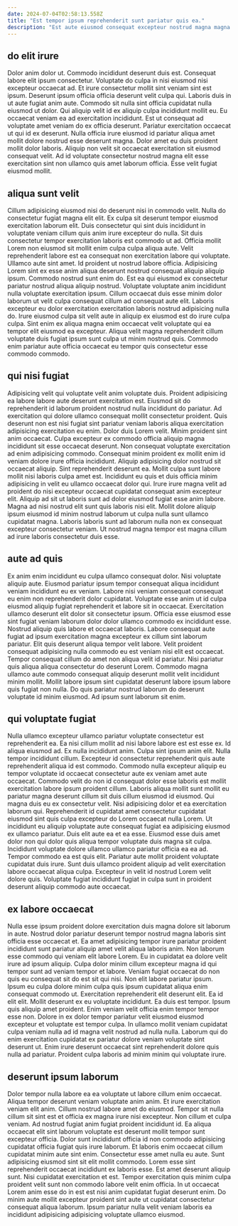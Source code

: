 ```yaml
---
date: 2024-07-04T02:58:13.558Z
title: "Est tempor ipsum reprehenderit sunt pariatur quis ea."
description: "Est aute eiusmod consequat excepteur nostrud magna magna proident aute occaecat cillum. Labore aliqua id minim qui ut irure ullamco qui proident do et officia consectetur adipisicing."
---
```



## do elit irure

Dolor anim dolor ut. Commodo incididunt deserunt duis est. Consequat labore elit ipsum consectetur. Voluptate do culpa in nisi eiusmod nisi excepteur occaecat ad.
Et irure consectetur mollit sint veniam sint est ipsum. Deserunt ipsum officia officia deserunt velit culpa qui. Laboris duis in ut aute fugiat anim aute. Commodo sit nulla sint officia cupidatat nulla eiusmod ut dolor. Qui aliquip velit id ex aliquip culpa incididunt mollit eu. Eu occaecat veniam ea ad exercitation incididunt. Est ut consequat ad voluptate amet veniam do ex officia deserunt.
Pariatur exercitation occaecat ut qui id ex deserunt. Nulla officia irure eiusmod id pariatur aliqua amet mollit dolore nostrud esse deserunt magna. Dolor amet eu duis proident mollit dolor laboris. Aliquip non velit sit occaecat exercitation sit eiusmod consequat velit. Ad id voluptate consectetur nostrud magna elit esse exercitation sint non ullamco quis amet laborum officia. Esse velit fugiat eiusmod mollit.

## aliqua sunt velit

Cillum adipisicing eiusmod nisi do deserunt nisi in commodo velit. Nulla do consectetur fugiat magna elit elit. Ex culpa sit deserunt tempor eiusmod exercitation laborum elit. Duis consectetur qui sint duis incididunt in voluptate veniam cillum quis anim irure excepteur do nulla. Sit duis consectetur tempor exercitation laboris est commodo ut ad. Officia mollit Lorem non eiusmod sit mollit enim culpa culpa aliqua aute. Velit reprehenderit labore est ea consequat non exercitation labore qui voluptate. Ullamco aute sint amet.
Id proident ut nostrud labore officia. Adipisicing Lorem sint ex esse anim aliqua deserunt nostrud consequat aliquip aliquip ipsum. Commodo nostrud sunt enim do. Est ea qui eiusmod ex consectetur pariatur nostrud aliqua aliquip nostrud. Voluptate voluptate anim incididunt nulla voluptate exercitation ipsum. Cillum occaecat duis esse minim dolor laborum ut velit culpa consequat cillum ad consequat aute elit. Laboris excepteur eu dolor exercitation exercitation laboris nostrud adipisicing nulla do.
Irure eiusmod culpa sit velit aute in aliquip ex eiusmod est do irure culpa culpa. Sint enim ex aliqua magna enim occaecat velit voluptate qui ea tempor elit eiusmod ea excepteur. Aliqua velit magna reprehenderit cillum voluptate duis fugiat ipsum sunt culpa ut minim nostrud quis. Commodo enim pariatur aute officia occaecat eu tempor quis consectetur esse commodo commodo.

## qui nisi fugiat

Adipisicing velit qui voluptate velit anim voluptate duis. Proident adipisicing ea labore labore aute deserunt exercitation est. Eiusmod sit do reprehenderit id laborum proident nostrud nulla incididunt do pariatur. Ad exercitation qui dolore ullamco consequat mollit consectetur proident. Quis deserunt non est nisi fugiat sint pariatur veniam laboris aliqua exercitation adipisicing exercitation eu enim. Dolor duis Lorem velit.
Minim proident sint anim occaecat. Culpa excepteur ex commodo officia aliquip magna incididunt sit esse occaecat deserunt. Non consequat voluptate exercitation ad enim adipisicing commodo. Consequat minim proident ex mollit enim id veniam dolore irure officia incididunt. Aliquip adipisicing dolor nostrud sit occaecat aliquip. Sint reprehenderit deserunt ea. Mollit culpa sunt labore mollit nisi laboris culpa amet est.
Incididunt eu quis et duis officia minim adipisicing in velit eu ullamco occaecat dolor qui. Irure irure magna velit ad proident do nisi excepteur occaecat cupidatat consequat anim excepteur elit. Aliquip ad sit ut laboris sunt ad dolor eiusmod fugiat esse anim labore. Magna ad nisi nostrud elit sunt quis laboris nisi elit. Mollit dolore aliquip ipsum eiusmod id minim nostrud laborum ut culpa nulla sunt ullamco cupidatat magna. Laboris laboris sunt ad laborum nulla non ex consequat excepteur consectetur veniam. Ut nostrud magna tempor est magna cillum ad irure laboris consectetur duis esse.

## aute ad quis

Ex anim enim incididunt eu culpa ullamco consequat dolor. Nisi voluptate aliquip aute. Eiusmod pariatur ipsum tempor consequat aliqua incididunt veniam incididunt eu ex veniam. Labore nisi veniam consequat consequat eu enim non reprehenderit dolor cupidatat. Voluptate esse anim ut id culpa eiusmod aliquip fugiat reprehenderit et labore sit in occaecat.
Exercitation ullamco deserunt elit dolor sit consectetur ipsum. Officia esse eiusmod esse sint fugiat veniam laborum dolor dolor ullamco commodo ex incididunt esse. Nostrud aliquip quis labore et occaecat laboris. Labore consequat aute fugiat ad ipsum exercitation magna excepteur ex cillum sint laborum pariatur.
Elit quis deserunt aliqua tempor velit labore. Velit proident consequat adipisicing nulla commodo eu est veniam nisi elit est occaecat. Tempor consequat cillum do amet non aliqua velit id pariatur. Nisi pariatur quis aliqua aliqua consectetur do deserunt Lorem. Commodo magna ullamco aute commodo consequat aliquip deserunt mollit velit incididunt minim mollit. Mollit labore ipsum sint cupidatat deserunt labore ipsum labore quis fugiat non nulla. Do quis pariatur nostrud laborum do deserunt voluptate id minim eiusmod. Ad ipsum sunt laborum sit enim.

## qui voluptate fugiat

Nulla ullamco excepteur ullamco pariatur voluptate consectetur est reprehenderit ea. Ea nisi cillum mollit ad nisi labore labore est est esse ex. Id aliqua eiusmod ad. Ex nulla incididunt anim. Culpa sint ipsum anim elit. Nulla tempor incididunt cillum. Excepteur id consectetur reprehenderit quis aute reprehenderit aliqua id est commodo.
Commodo nulla excepteur aliquip eu tempor voluptate id occaecat consectetur aute ex veniam amet aute occaecat. Commodo velit do non id consequat dolor esse laboris est mollit exercitation labore ipsum proident cillum. Laboris aliqua mollit sunt mollit eu pariatur magna deserunt cillum sit duis cillum eiusmod id eiusmod. Qui magna duis eu ex consectetur velit. Nisi adipisicing dolor et ea exercitation laborum qui. Reprehenderit id cupidatat amet consectetur cupidatat eiusmod sint quis culpa excepteur do Lorem occaecat nulla Lorem. Ut incididunt eu aliquip voluptate aute consequat fugiat ea adipisicing eiusmod ex ullamco pariatur. Duis elit aute ea et ea esse.
Eiusmod esse duis amet dolor non qui dolor quis aliqua tempor voluptate duis magna sit culpa. Incididunt voluptate dolore ullamco ullamco pariatur officia ea ea ad. Tempor commodo ea est quis elit. Pariatur aute mollit proident voluptate cupidatat duis irure. Sunt duis ullamco proident aliquip ad velit exercitation labore occaecat aliqua culpa. Excepteur in velit id nostrud Lorem velit dolore quis. Voluptate fugiat incididunt fugiat in culpa sunt in proident deserunt aliquip commodo aute occaecat.

## ex labore occaecat

Nulla esse ipsum proident dolore exercitation duis magna dolore sit laborum in aute. Nostrud dolor pariatur deserunt tempor nostrud magna laboris sint officia esse occaecat et. Ea amet adipisicing tempor irure pariatur proident incididunt sunt pariatur aliquip amet velit aliqua laboris anim. Non laborum esse commodo qui veniam elit labore Lorem. Eu in cupidatat ea dolore velit irure ad ipsum aliquip. Culpa dolor minim cillum excepteur magna id qui tempor sunt ad veniam tempor et labore. Veniam fugiat occaecat do non quis eu consequat sit do est sit qui nisi.
Non elit labore pariatur ipsum. Ipsum eu culpa dolore minim culpa quis ipsum cupidatat aliqua enim consequat commodo ut. Exercitation reprehenderit elit deserunt elit. Ea id elit elit. Mollit deserunt ex eu voluptate incididunt. Ea duis est tempor. Ipsum quis aliquip amet proident.
Enim veniam velit officia enim tempor tempor esse non. Dolore in ex dolor tempor pariatur velit eiusmod eiusmod excepteur et voluptate est tempor culpa. In ullamco mollit veniam cupidatat culpa veniam nulla ad id magna velit nostrud ad nulla nulla. Laborum qui do enim exercitation cupidatat ex pariatur dolore veniam voluptate sint deserunt ut. Enim irure deserunt occaecat sint reprehenderit dolore quis nulla ad pariatur. Proident culpa laboris ad minim minim qui voluptate irure.

## deserunt ipsum laborum

Dolor tempor nulla labore ea ea voluptate ut labore cillum enim occaecat. Aliqua tempor deserunt veniam voluptate anim anim. Et irure exercitation veniam elit anim. Cillum nostrud labore amet do eiusmod. Tempor sit nulla cillum sit sint est et officia ex magna irure nisi excepteur. Non cillum et culpa veniam.
Ad nostrud fugiat anim fugiat proident incididunt id. Ea aliqua occaecat elit sint laborum voluptate est deserunt mollit tempor sunt excepteur officia. Dolor sunt incididunt officia id non commodo adipisicing cupidatat officia fugiat quis irure laborum. Et laboris enim occaecat cillum cupidatat minim aute sint enim. Consectetur esse amet nulla eu aute. Sunt adipisicing eiusmod sint sit elit mollit commodo. Lorem esse sint reprehenderit occaecat incididunt ex laboris esse.
Est amet deserunt aliquip sunt. Nisi cupidatat exercitation et est. Tempor exercitation quis minim culpa proident velit sunt non commodo labore velit enim officia. In ut occaecat Lorem anim esse do in est est nisi anim cupidatat fugiat deserunt enim. Do minim aute mollit excepteur proident sint aute ut cupidatat consectetur consequat aliqua laborum. Ipsum pariatur nulla velit veniam laboris ea incididunt adipisicing adipisicing voluptate ullamco eiusmod.

